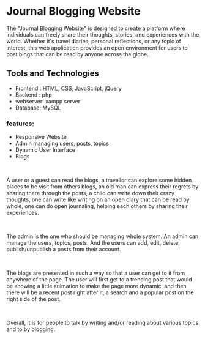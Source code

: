 # Journal Blogging Website
<!-- <img src="img/coverimage.jpeg"> -->
<p>  The "Journal Blogging Website" is designed to create a platform where individuals can freely share their thoughts, stories, and experiences with the world. Whether it's travel diaries, personal reflections, or any topic of interest, this web application provides an open environment for users to post blogs that can be read by anyone across the globe. </p>
<h2>Tools and Technologies</h2> 
<ul>
 <li>Frontend : HTML, CSS,  JavaScript, jQuery</li>
 <li>Backend  : php</li>
 <li>webserver: xampp server</li>
 <li>Database: MySQL </li>
</ul>

 <h3>features:</h3>
<ul>
 <li>Responsive Website</li>
 <li>Admin managing users, posts, topics</li>
 <li>Dynamic User Interface </li>
 <li>Blogs </li>
</ul>

     
   <br>
    <p>A user or a guest can read the blogs, a travellor can explore some hidden places to be visit from others blogs, an old man can express their regrets by sharing there through the posts, a child can write down their crazy thoughts, one can write like writing on an open diary that can be read by whole, one can do open journaling, helping each others by sharing their experiences. 
   </p><br>
   <p>
      The admin is the one who should be managing whole system. An admin can manage the users, topics, posts. And the users can add, edit, delete, publish/unpublish a posts from their account. 
   </p><br>
    <p>The blogs are presented in such a way so that a user can get to it from anywhere of the page. The user will first get to a trending post that would be ahowing a little animation to make the page more dynamic, and then there will be a recent post right after it, a search and a popular post on the right side of the post.
    </p><br>
    <p>Overall, it is for people to talk by writing and/or reading about various topics and to by blogging.
    </p>
    
